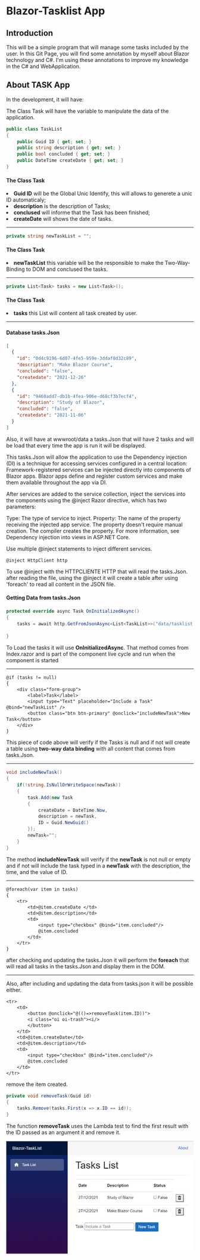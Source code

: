 # Blazor-Tasklist App

## Introduction

This will be a simple program that will manage some tasks included by the user.
In this Git Page, you will find some annotation by myself about Blazor technology and C#.
I'm using these annotations to improve my knowledge in the C# and WebApplication.

## About TASK App

In the development, it will have:

The Class Task will have the variable to manipulate the data of the application.
```csharp
public class TaskList
{
    public Guid ID { get; set; }
    public string description { get; set; }
    public bool concluded { get; set; }
    public DateTime createDate { get; set; }
}
```
#### The Class Task
<li> <strong>Guid ID</strong> will be the Global Unic Identify, this will allows to generete a unic ID automaticaly;</li>
<li> <strong>description</strong> is the description of Tasks;</li>
<li> <strong>conclused</strong> will informe that the Task has been finished;</li>
<li> <strong>createDate</strong> will shows the date of tasks.</li>

------------
```csharp
private string newTaskList = "";
```
#### The Class Task
<li> <strong>newTaskList</strong> this variable will be the responsible to make the Two-Way-Binding to DOM and conclused the tasks.</li>

------------

```csharp
private List<Task> tasks = new List<Task>();
```
#### The Class Task
<li> <strong>tasks</strong> this List will content all task created by user.</li>

------------
#### Database tasks.Json

```json
[
  {
    "id": "0d4c9196-6d07-4fe5-959e-3ddaf0d32c89",
    "description": "Make Blazor Course",
    "concluded": "false",
    "createdate": "2021-12-26"
  },
  {
    "id": "9460add7-db1b-4fea-906e-d68cf3b7ecf4",
    "description": "Study of Blazor",
    "concluded": "false",
    "createdate": "2021-11-06"
  }
]
```

Also, it will have at wwwroot/data a tasks.Json that will have 2 tasks and will be load that every time the app is run it will be displayed.

This tasks.Json will allow the application to use the Dependency injection (DI) is a technique for accessing services configured in a central location: Framework-registered services can be injected directly into components of Blazor apps. Blazor apps define and register custom services and make them available throughout the app via DI.

After services are added to the service collection, inject the services into the components using the @inject Razor directive, which has two parameters:

Type: The type of service to inject.
Property: The name of the property receiving the injected app service. The property doesn't require manual creation. The compiler creates the property.
For more information, see Dependency injection into views in ASP.NET Core.

Use multiple @inject statements to inject different services.

```razor
@inject HttpClient http
```

To use @inject with the HTTPCLIENTE HTTP that will read the tasks.Json. after reading the file, using the @inject it will create a table after using 'foreach' to read all content in the JSON file.

#### Getting Data from tasks.Json
```csharp
protected override async Task OnInitializedAsync()
{
    tasks = await http.GetFromJsonAsync<List<TaskList>>("data/tasklist.json");

}
```
To Load the tasks it will use **OnInitializedAsync**. That method comes from Index.razor and is part of the component live cycle and run when the component is started 

------------

```razor
@if (tasks != null)
{
    <div class="form-group">
        <label>Task</label>
        <input type="Text" placeholder="Include a Task" @bind="newTaskList" />
        <button class="btn btn-primary" @onclick="includeNewTask">New Task</button>
    </div>
}
```
This piece of code above will verify if the Tasks is null and if not will create a table using **two-way data binding** with all content that comes from tasks.Json.

--------

```csharp
void includeNewTask()
{
	if(!string.IsNullOrWriteSpace(newTask))
	{
		task.Add(new Task
		{
			createDate = DateTime.Now,
			description = newTask,
			ID = Guid.NewGuid()
		});
		newTask="";
	}
}
```
The method **includeNewTask** will verify if the **newTask** is not null or empty and if not will include the task typed in a **newTask** with the description, the time, and the value of ID.

--------

```razor
@foreach(var item in tasks)
{
	<tr>
		<td>@item.createDate </td>
		<td>@item.description</td>
		<td>
			<input type="checkbox" @bind="item.concluded"/>
			@item.concluded
		</td>
	</tr>
}
```
after checking and updating the tasks.Json it will perform the **foreach** that will read all tasks in the tasks.Json and display them in the DOM.

--------
Also, after including and updating the data from tasks.json it will be possible either. 

```razor
<tr>
	<td>
		<button @onclick="@(()=>removeTask(item.ID))">
		<i class="oi oi-trash"><i/>
		</button>
	</td>
	<td>@item.createDate</td>
	<td>@item.description</td>
	<td>
		<input type="checkbox" @bind="item.concluded"/>
		@item.concluded
	</td>
</tr>
```
remove the item created.

```csharp
private void removeTask(Guid id)
{
	tasks.Remove(tasks.First(x => x.ID == id));
}
```
The function **removeTask** uses the Lambda test to find the first result with the ID passed as an argument it and remove it.

![component](task-list.png "image-of-task-list")